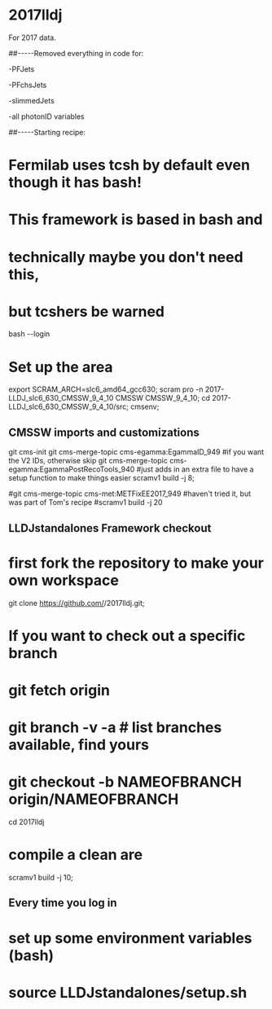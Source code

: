 # 2017lldj
  For 2017 data.

##-----Removed everything in code for:
  
  -PFJets
  
  -PFchsJets
  
  -slimmedJets
  
  -all photonID variables

##-----Starting recipe:
  # Fermilab uses tcsh by default even though it has bash!
  # This framework is based in bash and
  # technically maybe you don't need this,
  # but tcshers be warned
  bash --login

# Set up the area
  export SCRAM_ARCH=slc6_amd64_gcc630;
  scram pro -n 2017-LLDJ_slc6_630_CMSSW_9_4_10 CMSSW CMSSW_9_4_10;
  cd 2017-LLDJ_slc6_630_CMSSW_9_4_10/src;
  cmsenv;

## CMSSW imports and customizations
  git cms-init
  git cms-merge-topic cms-egamma:EgammaID_949 #if you want the V2 IDs, otherwise skip
  git cms-merge-topic cms-egamma:EgammaPostRecoTools_940 #just adds in an extra file to have a setup function to make things  easier
  scramv1 build -j 8;
  
  #git cms-merge-topic cms-met:METFixEE2017_949 #haven't tried it, but was part of Tom's recipe
  #scramv1 build -j 20

## LLDJstandalones Framework checkout

# first fork the repository to make your own workspace
  git clone https://github.com/<mygithubusername>/2017lldj.git;

 # If you want to check out a specific branch
 # git fetch origin
 # git branch -v -a # list branches available, find yours
 # git checkout -b NAMEOFBRANCH origin/NAMEOFBRANCH

 cd 2017lldj
# compile a clean are
 scramv1 build -j 10;

## Every time you log in
# set up some environment variables (bash)
# source LLDJstandalones/setup.sh
